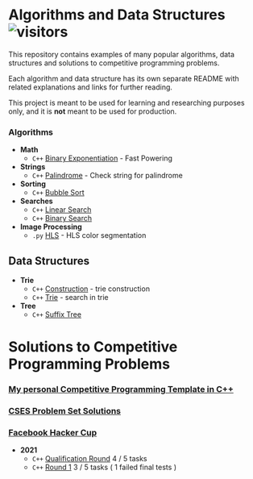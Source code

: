 #  Algorithms and Data Structures  ![visitors](https://visitor-badge.glitch.me/badge?page_id=odilov.algo)

This repository contains examples of many popular algorithms, data structures and solutions to competitive programming problems.

Each algorithm and data structure has its own separate README with related explanations and links for further reading.

This project is meant to be used for learning and researching purposes
only, and it is **not** meant to be used for production.

### Algorithms

* **Math**
  * `C++` [Binary Exponentiation](math/fast-powering/) - Fast Powering
* **Strings**
  * `C++` [Palindrome](strings/palindrome) - Check string for palindrome
* **Sorting**
  * `C++` [Bubble Sort](sorting/bubble-sort)
* **Searches**
  * `C++` [Linear Search](search/linear-search)
  * `C++` [Binary Search](search/binary-search)
* **Image Processing**
  * `.py` [HLS](imgage-processing) - HLS color segmentation

## Data Structures

* **Trie**
  * `C++` [Construction](trie/construction) - trie construction
  * `C++` [Trie](trie/search) - search in trie
* **Tree**
  * `C++` [Suffix Tree](tree/suffix-tree)


#  Solutions to Competitive Programming Problems

### [My personal Competitive Programming Template in C++](template)
### [CSES Problem Set Solutions](solutions/CSES)
### [Facebook Hacker Cup](solutions/facebook-hacker-cup)
* **2021**
  * `C++` [Qualification Round](solutions/facebook-hacker-cup/2021/Qualification%20Round) 4 / 5 tasks
  * `C++` [Round 1](solutions/facebook-hacker-cup/2021/Round%201) 3 / 5 tasks ( 1 failed final tests )